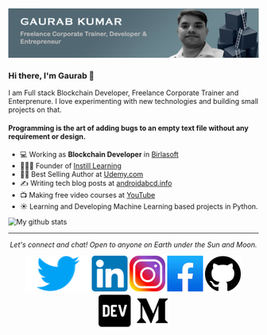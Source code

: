 <img src="https://github.com/progaurab/progaurab/blob/main/header.png" alt="header">

### Hi there, I'm Gaurab 👋
I am Full stack Blockchain Developer, Freelance Corporate Trainer and Enterprenure. I love experimenting with new technologies and building small projects on that. 
#### Programming is the art of adding bugs to an empty text file without any requirement or design.

- 💻 Working as **Blockchain Developer** in [Birlasoft](https://www.birlasoft.com/)
- 🧑🏻‍🏫 Founder of [Instill Learning](http://courses.instilllearning.dev/)
- 👨‍💻 Best Selling Author at [Udemy.com](https://udemy.com)
- ✍️ Writing tech blog posts at [androidabcd.info](https://androidabcd.info)
- 📺 Making free video courses at [YouTube](https://www.youtube.com/instilllearning?sub_confirmation=1) 
- ☀️ Learning and Developing Machine Learning based projects in Python.


![My github stats](https://github-readme-stats.vercel.app/api?username=progaurab&show_icons=true)

<hr>
<p align="center">
  <i>Let's connect and chat! Open to anyone on Earth under the Sun and Moon.</i>
<p align="center">
    <a href="" alt="Twitter"><img src="https://github.com/progaurab/progaurab/blob/main/twitter.png"></a>
    <a href="" alt="Linkedin"><img src="https://github.com/progaurab/progaurab/blob/main/linkedin.png"></a>
    <a href="" alt="Instagram"><img src="https://github.com/progaurab/progaurab/blob/main/insta.png"></a>
    <a href="" alt="Facebook"><img src="https://github.com/progaurab/progaurab/blob/main/fb.jpeg"></a>
    <a href="" alt="GitHub"><img src="https://github.com/progaurab/progaurab/blob/main/github.png"></a>
    <a href="" alt="Dev"><img src="https://github.com/progaurab/progaurab/blob/main/dev.png"></a>
    <a href="" alt="Medium"><img src="https://github.com/progaurab/progaurab/blob/main/medium.png"></a>
</p>
  
</p>

<!--
**progaurab/progaurab** is a ✨ _special_ ✨ repository because its `README.md` (this file) appears on your GitHub profile.

Here are some ideas to get you started:

- 🔭 I’m currently working on ...
- 🌱 I’m currently learning ...
- 👯 I’m looking to collaborate on ...
- 🤔 I’m looking for help with ...
- 💬 Ask me about ...
- 📫 How to reach me: ...
- 😄 Pronouns: ...
- ⚡ Fun fact: ...
-->
